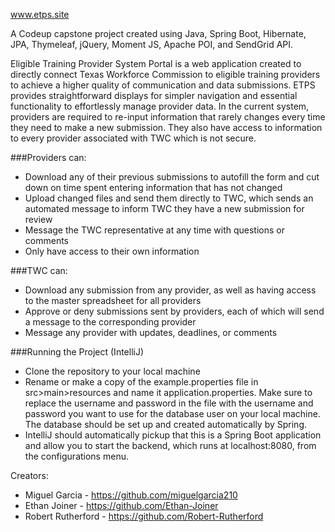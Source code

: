 www.etps.site

A Codeup capstone project created using Java, Spring Boot, Hibernate, JPA, Thymeleaf, jQuery, Moment JS, Apache POI, and SendGrid API.

Eligible Training Provider System Portal is a web application created to directly connect Texas Workforce Commission to eligible training providers to achieve a higher quality of communication and data submissions. ETPS provides straightforward displays for simpler navigation and essential functionality to effortlessly manage provider data. In the current system, providers are required to re-input information that rarely changes every time they need to make a new submission. They also have access to information to every provider associated with TWC which is not secure. 

###Providers can:
   - Download any of their previous submissions to autofill the form and cut down on time spent entering information that has not changed
   - Upload changed files and send them directly to TWC, which sends an automated message to inform TWC they have a new submission for review
   - Message the TWC representative at any time with questions or comments
   - Only have access to their own information 
    
    
###TWC can:
   - Download any submission from any provider, as well as having access to the master spreadsheet for all providers
   - Approve or deny submissions sent by providers, each of which will send a message to the corresponding provider
   - Message any provider with updates, deadlines, or comments
    
    
###Running the Project (IntelliJ)


- Clone the repository to your local machine
- Rename or make a copy of the example.properties file in src>main>resources and name it application.properties. Make sure to replace the username and password in the file with the username and password you want to use for the database user on your local machine. The database should be set up and created automatically by Spring.
- IntelliJ should automatically pickup that this is a Spring Boot application and allow you to start the backend, which runs at localhost:8080, from the configurations menu.

Creators:

- Miguel Garcia - https://github.com/miguelgarcia210
- Ethan Joiner - https://github.com/Ethan-Joiner
- Robert Rutherford - https://github.com/Robert-Rutherford
     

    
    
    